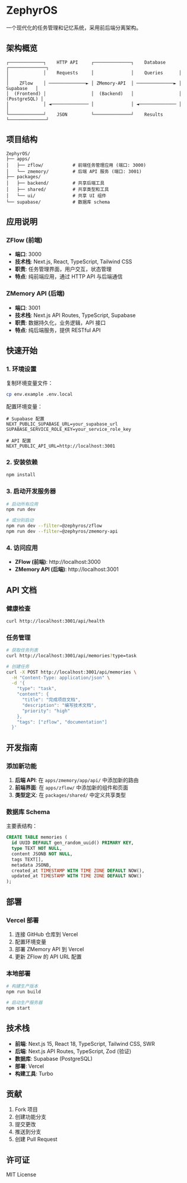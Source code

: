 # ZephyrOS

一个现代化的任务管理和记忆系统，采用前后端分离架构。

## 架构概览

```
┌─────────────┐    HTTP API     ┌──────────────┐    Database     ┌──────────────┐
│             │    Requests     │              │    Queries      │              │
│    ZFlow    │ ──────────────► │ ZMemory-API  │ ──────────────► │   Supabase   │
│  (Frontend) │                 │  (Backend)   │                 │ (PostgreSQL) │
│             │ ◄────────────── │              │ ◄────────────── │              │
└─────────────┘    JSON         └──────────────┘    Results      └──────────────┘
```

## 项目结构

```
ZephyrOS/
├── apps/
│   ├── zflow/           # 前端任务管理应用 (端口: 3000)
│   └── zmemory/         # 后端 API 服务 (端口: 3001)
├── packages/
│   ├── backend/         # 共享后端工具
│   ├── shared/          # 共享类型和工具
│   └── ui/              # 共享 UI 组件
└── supabase/            # 数据库 schema
```

## 应用说明

### ZFlow (前端)
- **端口**: 3000
- **技术栈**: Next.js, React, TypeScript, Tailwind CSS
- **职责**: 任务管理界面，用户交互，状态管理
- **特点**: 纯前端应用，通过 HTTP API 与后端通信

### ZMemory API (后端)
- **端口**: 3001
- **技术栈**: Next.js API Routes, TypeScript, Supabase
- **职责**: 数据持久化，业务逻辑，API 接口
- **特点**: 纯后端服务，提供 RESTful API

## 快速开始

### 1. 环境设置

复制环境变量文件：
```bash
cp env.example .env.local
```

配置环境变量：
```env
# Supabase 配置
NEXT_PUBLIC_SUPABASE_URL=your_supabase_url
SUPABASE_SERVICE_ROLE_KEY=your_service_role_key

# API 配置
NEXT_PUBLIC_API_URL=http://localhost:3001
```

### 2. 安装依赖

```bash
npm install
```

### 3. 启动开发服务器

```bash
# 启动所有应用
npm run dev

# 或分别启动
npm run dev --filter=@zephyros/zflow
npm run dev --filter=@zephyros/zmemory-api
```

### 4. 访问应用

- **ZFlow (前端)**: http://localhost:3000
- **ZMemory API (后端)**: http://localhost:3001

## API 文档

### 健康检查
```bash
curl http://localhost:3001/api/health
```

### 任务管理
```bash
# 获取任务列表
curl http://localhost:3001/api/memories?type=task

# 创建任务
curl -X POST http://localhost:3001/api/memories \
  -H "Content-Type: application/json" \
  -d '{
    "type": "task",
    "content": {
      "title": "完成项目文档",
      "description": "编写技术文档",
      "priority": "high"
    },
    "tags": ["zflow", "documentation"]
  }'
```

## 开发指南

### 添加新功能

1. **后端 API**: 在 `apps/zmemory/app/api/` 中添加新的路由
2. **前端界面**: 在 `apps/zflow/` 中添加新的组件和页面
3. **类型定义**: 在 `packages/shared/` 中定义共享类型

### 数据库 Schema

主要表结构：
```sql
CREATE TABLE memories (
  id UUID DEFAULT gen_random_uuid() PRIMARY KEY,
  type TEXT NOT NULL,
  content JSONB NOT NULL,
  tags TEXT[],
  metadata JSONB,
  created_at TIMESTAMP WITH TIME ZONE DEFAULT NOW(),
  updated_at TIMESTAMP WITH TIME ZONE DEFAULT NOW()
);
```

## 部署

### Vercel 部署

1. 连接 GitHub 仓库到 Vercel
2. 配置环境变量
3. 部署 ZMemory API 到 Vercel
4. 更新 ZFlow 的 API URL 配置

### 本地部署

```bash
# 构建生产版本
npm run build

# 启动生产服务器
npm start
```

## 技术栈

- **前端**: Next.js 15, React 18, TypeScript, Tailwind CSS, SWR
- **后端**: Next.js API Routes, TypeScript, Zod (验证)
- **数据库**: Supabase (PostgreSQL)
- **部署**: Vercel
- **构建工具**: Turbo

## 贡献

1. Fork 项目
2. 创建功能分支
3. 提交更改
4. 推送到分支
5. 创建 Pull Request

## 许可证

MIT License
